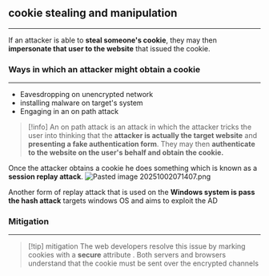 ## cookie stealing and manipulation
---
If an attacker is able to **steal someone's cookie**, they may then **impersonate that user to the website** that issued the cookie.

### Ways in which an attacker might obtain a cookie 
---
- Eavesdropping on unencrypted network 
- installing malware on target's system 
- Engaging in an on path attack 

>[!info]
>An on path attack is an attack in which the attacker tricks the user into thinking that the **attacker is actually the target website** and **presenting a fake authentication form**. They may then **authenticate to the website on the user's behalf and obtain the cookie.**

Once the attacker obtains a cookie he does something which is known as a **session replay attack**. 
![Pasted image 20251002071407.png](Pasted%20image%2020251002071407.png)

Another form of replay attack that is used on the **Windows system is pass the hash attack** targets windows OS and aims to exploit the AD 
### Mitigation 
---
>[!tip] mitigation
>The web developers resolve this issue by marking cookies with a **secure** attribute . Both servers and browsers understand that the cookie must be sent over the encrypted channels 


